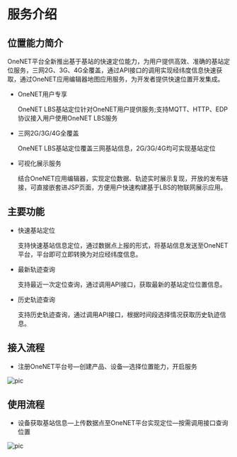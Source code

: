 # 服务介绍

## 位置能力简介

OneNET平台全新推出基于基站的快速定位能力，为用户提供高效、准确的基站定位服务，三网2G、3G、4G全覆盖，通过API接口的调用实现经纬度信息快速获取，通过OneNET应用编辑器地图应用服务，为开发者提供快速位置开发集成。

- OneNET用户专享

    OneNET LBS基站定位针对OneNET用户提供服务;支持MQTT、HTTP、EDP协议接入用户使用OneNET LBS服务

- 三网2G/3G/4G全覆盖

    OneNET LBS基站定位覆盖三网基站信息，2G/3G/4G均可实现基站定位

- 可视化展示服务

    结合OneNET应用编辑器，实现定位数据、轨迹实时展示复现，开放的发布链接，可直接嵌套进JSP页面，方便用户快速构建基于LBS的物联网展示应用。


## 主要功能

- 快速基站定位

    支持快速基站信息定位，通过数据点上报的形式，将基站信息发送至OneNET平台，平台即可立即转换为对应经纬度信息。

- 最新轨迹查询

    支持最近一次定位查询，通过调用API接口，获取最新的基站定位位置信息。

- 历史轨迹查询

    支持历史轨迹查询，通过调用API接口，根据时间段选择情况获取历史轨迹信息。

## 接入流程

- 注册OneNET平台号—创建产品、设备—选择位置能力，开启服务

![pic](/images/lbs-image/1.jpg)
    

## 使用流程
- 设备获取基站信息—上传数据点至OneNET平台实现定位—按需调用接口查询位置

![pic](/images/lbs-image/2.jpg)